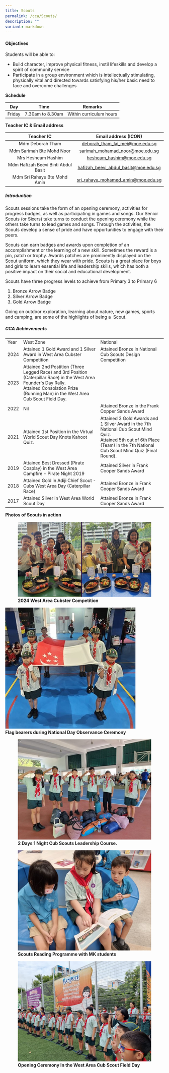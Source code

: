 ```yaml
---
title: Scouts
permalink: /cca/Scouts/
description: ""
variant: markdown
---
```

#### **Objectives**

  

Students will be able to:

*   Build character, improve physical fitness, instil lifeskills and develop a spirit of community service&nbsp;
*   Participate in a group environment which is intellectually stimulating, physically vital and directed towards satisfying his/her basic need to face and overcome challenges

  

**Schedule**

  

| Day | Time | Remarks |
| --- | --- | --- |
| Friday | 7.30am to 8.30am | Within curriculum hours |

  

**Teacher IC &amp; Email address**

  

|          Teacher IC          |        Email address (ICON)        |
|:----------------------------:|:----------------------------------:|
|      Mdm Deborah Tham      |      deborah_tham_lai_mei@moe.edu.sg     |
| Mdm Sarimah Bte Mohd Noor  | sarimah_mohamad_noor@moe.edu.sg |
| Mrs Hesheam Hashim  | hesheam_hashim@moe.edu.sg |
| Mdm Hafizah Beevi Binti Abdul Basit  | hafizah_beevi_abdul_basit@moe.edu.sg |
| Mdm Sri Rahayu Bte Mohd Amin  | sri_rahayu_mohamed_amin@moe.edu.sg |  

##### **Introduction**

  

Scouts sessions take the form of an opening ceremony, activities for progress badges, as well as participating in games and songs. Our Senior Scouts (or Sixers) take turns to conduct the opening ceremony while the others take turns to lead games and songs. Through the activities, the Scouts develop a sense of pride and have opportunities to engage with their peers.&nbsp; &nbsp; &nbsp;

  

Scouts can earn badges and awards upon completion&nbsp;of an accomplishment or the learning of a&nbsp;new skill. Sometimes the reward is a pin, patch or trophy. Awards patches&nbsp;are prominently displayed on the Scout uniform, which they wear with pride. Scouts is a great place for boys and girls to learn essential life and leadership skills, which has both a positive impact on their social and educational development.

  

Scouts have three progress levels to achieve from Primary 3 to Primary 6  

  

1.  Bronze Arrow Badge
2.  Silver Arrow Badge
3.  Gold Arrow Badge

  

Going on outdoor exploration, learning about nature, new games, sports and camping, are some of the highlights of being a&nbsp; Scout.

##### **CCA Achievements**

|        |                                                                                      |                                             |
|--------|--------------------------------------------------------------------------------------|---------------------------------------------|
|  Year  |                                       West Zone                                      |                   National                  
| 2024   | Attained 1 Gold Award and 1 Silver Award in West Area Cubster Competition                                         | Attained Bronze in National Cub Scouts Design Competition |
2023 | Attained 2nd Postition (Three Legged Race) and 3rd Position (Caterpillar Race) in the West Area Founder's Day Rally. <br> Attained Consolation Prize (Running Man) in the West Area Cub Scout Field Day.     |  |
2022 | Nil| Attained Bronze in the Frank Copper Sands Award  |
2021 | Attained 1st Position in the Virtual World Scout Day Knots Kahoot Quiz.| Attained 3 Gold Awards and 1 Silver Award in the 7th National Cub Scout Mind Quiz. <br> Attained 5th out of 6th Place (Team) in the 7th National Cub Scout Mind Quiz (Final Round).|
|  2019  | Attained Best Dressed (Pirate Cosplay) in the West Area Campfire - Pirate Night 2019 | Attained Silver in Frank Cooper Sands Award |
|  2018  | Attained Gold in Adiji Chief Scout - Cubs West Area Day (Caterpillar Race)           | Attained Bronze in Frank Cooper Sands Award |
| 2017   | Attained Silver in West Area World Scout Day                                         | Attained Bronze in Frank Cooper Sands Award |

  
**Photos of Scouts in action**

<figure>

<img src="/images/Our%20Curriculum/Departments/CCA/Scouts/Scout_Cubster_2024.png">
<figcaption> <strong> 2024 West Area Cubster Competition </strong> </figcaption>
</figure>	
<img src="/images/Our%20Curriculum/Departments/CCA/Scouts/scout_2024-1.jpg">

<figcaption> <strong> Flag bearers during National Day Observance Ceremony </strong> </figcaption>



<figure>

<img src="/images/Our%20Curriculum/Departments/CCA/Scouts/scout_2024-2.jpg">

<figcaption> <strong> 2 Days 1 Night Cub Scouts Leadership Course. </strong> </figcaption>

</figure>

<figure>

<img src="/images/Our%20Curriculum/Departments/CCA/Scouts/scout_2024-3.jpg">

<figcaption> <strong> Scouts Reading Programme with MK students </strong> </figcaption>

</figure>

<figure>

<img src="/images/Our%20Curriculum/Departments/CCA/Scouts/scout_2024-4.jpg">

<figcaption> <strong> Opening Ceremony In the West Area Cub Scout Field Day </strong> </figcaption>

</figure>